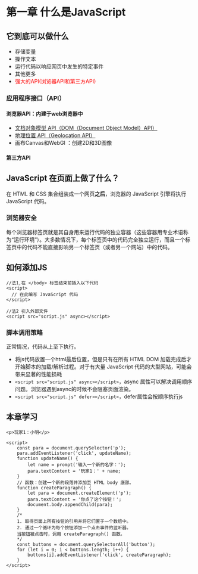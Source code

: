 # 第一章 什么是JavaScript

## 它到底可以做什么
- 存储变量
- 操作文本
- 运行代码以响应网页中发生的特定事件
- 其他更多
- <font color='red'>强大的API(浏览器API和第三方API)</font>

### 应用程序接口（API）
#### 浏览器API：内建于web浏览器中
- [文档对象模型 API（DOM（Document Object Model）API）](https://developer.mozilla.org/zh-CN/docs/Web/API/Document_Object_Model)
- [地理位置 API（Geolocation API）](https://developer.mozilla.org/zh-CN/docs/Web/API/Geolocation)
- 画布Canvas和WebGl ：创建2D和3D图像
#### 第三方API

## JavaScript 在页面上做了什么？
在 HTML 和 CSS 集合组装成一个网页**之后**，浏览器的 JavaScript 引擎将执行 JavaScript 代码。

### 浏览器安全
每个浏览器标签页就是其自身用来运行代码的独立容器（这些容器用专业术语称为“运行环境”）。大多数情况下，每个标签页中的代码完全独立运行，而且一个标签页中的代码不能直接影响另一个标签页（或者另一个网站）中的代码。

## 如何添加JS
```
//法1,在 </body> 标签结束前插入以下代码
<script>
  // 在此编写 JavaScript 代码
</script>

//法2 引入外部文件
<script src="script.js" async></script>
```
### 脚本调用策略
正常情况，代码从上至下执行。
- 将js代码放置一个html最后位置，但是只有在所有 HTML DOM 加载完成后才开始脚本的加载/解析过程。对于有大量 JavaScript 代码的大型网站，可能会带来显著的性能损耗
- `<script src="script.js" async></script>`，async 属性可以解决调用顺序问题。浏览器遇到async的时候不会阻塞页面渲染。
- `<script src="script.js" defer></script>`，defer属性会按顺序执行js

## 本章学习
```
<p>玩家1：小明</p>

<script>
    const para = document.querySelector('p');
    para.addEventListener('click', updateName);
    function updateName() {
        let name = prompt('输入一个新的名字：');
        para.textContent = '玩家1：' + name;
    }
    // 函数：创建一个新的段落并添加至 HTML body 底部。
    function createParagraph() {
        let para = document.createElement('p');
        para.textContent = '你点了这个按钮！';
        document.body.appendChild(para);
    }
    /*
    1. 取得页面上所有按钮的引用并将它们置于一个数组中。
    2. 通过一个循环为每个按钮添加一个点击事件的监听器。
    当按钮被点击时，调用 createParagraph() 函数。
    */
    const buttons = document.querySelectorAll('button');
    for (let i = 0; i < buttons.length; i++) {
        buttons[i].addEventListener('click', createParagraph);
    }
</script>
```







